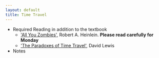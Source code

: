 ```yaml
---
layout: default
title: Time Travel
---
```


+ Required Reading in addition to the textbook
  + ['All You Zombies',](Zombies.pdf) Robert A. Heinlein. **Please read carefully for Monday**
  + ['The Paradoxes of Time Travel'](lewis.pdf), David Lewis
+ Notes




